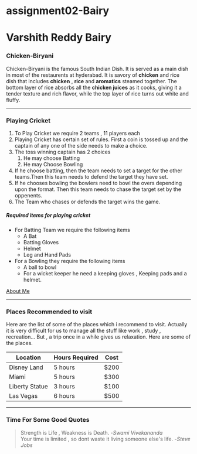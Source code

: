 # assignment02-Bairy
# Varshith Reddy Bairy
### Chicken\-Biryani
Chicken\-Biryani is the famous South Indian Dish. It is served as a main dish in most of the restaurents at hyderabad. It is savory of **chicken** and rice dish that includes **chicken** , **rice** and **aromatics** steamed together. The bottom layer of rice absorbs all the **chicken juices** as it cooks, giving it a tender texture and rich flavor, while the top layer of rice turns out white and fluffy. 

---

### Playing Cricket 

1. To Play Cricket we require 2 teams , 11 players each
2. Playing Cricket has certain set of rules. First a coin is tossed up and the captain of any one of the side needs to make a choice.
3. The toss winning captain has 2 choices
    1. He may choose Batting
    2. He may Choose Bowling
4. If he choose batting, then the team needs to set a target for the other teams.Then this team needs to defend the target they have set.
5. If he chooses bowling the bowlers need to bowl the overs depending upon the format. Then this team needs to chase the target set by the oppenents. 
6. The Team who chases or defends the target wins the game.

##### Required items for playing cricket 

* For Batting Team we require the following items
    *  A Bat
    * Batting Gloves 
    * Helmet
    * Leg and Hand Pads
* For a Bowling they require the following items
    * A ball to bowl
    * For a wicket keeper he need a keeping gloves , Keeping pads and a helmet.

[About Me](https://github.com/VarshithReddyBairy/assignment02-Bairy/blob/main/AboutMe.md)

---

### Places Recommended to visit
Here are the list of some of the places which i recommend to visit. Actually it is very difficult for us to manage all the stuff like work , study , recreation... But , a trip once in a while gives us relaxation. Here are some of the places.

| Location | Hours Required | Cost |
| ---      | ---            | ---  |
|Disney Land| 5 hours       | $200 |
|Miami     |  5 hours       | $300 |
|Liberty Statue|  3 hours   | $100 |
|Las Vegas | 6 hours        | $500 |

---

### Time For Some Good Quotes
> Strength is Life , Weakness is Death. -*Swami Vivekananda* <br>
> Your time is limited , so dont waste it living someone else's life. -*Steve Jobs*
